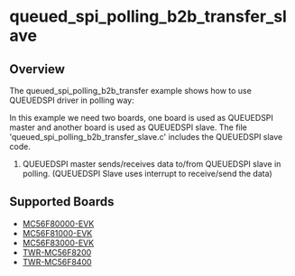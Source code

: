 # queued_spi_polling_b2b_transfer_slave

## Overview
The queued_spi_polling_b2b_transfer example shows how to use QUEUEDSPI driver in polling way:

In this example we need two boards, one board is used as QUEUEDSPI master and another board is used as QUEUEDSPI slave.
The file 'queued_spi_polling_b2b_transfer_slave.c' includes the QUEUEDSPI slave code.

1. QUEUEDSPI master sends/receives data to/from QUEUEDSPI slave in polling. (QUEUEDSPI Slave uses interrupt to receive/send the data)

## Supported Boards
- [MC56F80000-EVK](../../../../_boards/mc56f80000evk/driver_examples/queued_spi/polling_b2b_transfer/slave/example_board_readme.md)
- [MC56F81000-EVK](../../../../_boards/mc56f81000evk/driver_examples/queued_spi/polling_b2b_transfer/slave/example_board_readme.md)
- [MC56F83000-EVK](../../../../_boards/mc56f83000evk/driver_examples/queued_spi/polling_b2b_transfer/slave/example_board_readme.md)
- [TWR-MC56F8200](../../../../_boards/twrmc56f8200/driver_examples/queued_spi/polling_b2b_transfer/slave/example_board_readme.md)
- [TWR-MC56F8400](../../../../_boards/twrmc56f8400/driver_examples/queued_spi/polling_b2b_transfer/slave/example_board_readme.md)
